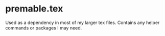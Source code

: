 # premable.tex

Used as a dependency in most of my larger tex files. Contains any helper
commands or packages I may need. 
